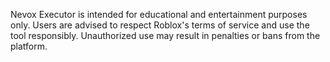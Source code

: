 Nevox Executor is intended for educational and entertainment purposes only. Users are advised to respect Roblox's terms of service and use the tool responsibly. Unauthorized use may result in penalties or bans from the platform.
